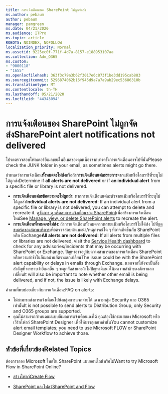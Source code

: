 ```yaml
---
title: การแจ้งเตือนของ SharePoint ไม่ถูกจัดส่ง
ms.author: pebaum
author: pebaum
manager: pamgreen
ms.date: 04/21/2020
ms.audience: ITPro
ms.topic: article
ROBOTS: NOINDEX, NOFOLLOW
localization_priority: Normal
ms.assetid: 9225ec0f-771f-4d7a-8157-e188953107aa
ms.collection: Adm_O365
ms.custom:
- "9000118"
- "1655"
ms.openlocfilehash: 363f3c79a3b62f3017e6c873f1be3dd195cab883
ms.sourcegitcommit: 5296874062b16f945d9a7a7a9ab29ec53686310b
ms.translationtype: MT
ms.contentlocale: th-TH
ms.lasthandoff: 05/21/2020
ms.locfileid: "44343094"
---
```

# <a name="sharepoint-alert-notifications-not-delivered"></a><span data-ttu-id="9b4e2-102">การแจ้งเตือนของ SharePoint ไม่ถูกจัดส่ง</span><span class="sxs-lookup"><span data-stu-id="9b4e2-102">SharePoint alert notifications not delivered</span></span>

<span data-ttu-id="9b4e2-103">โปรดตรวจสอบโฟลเดอร์อีเมลขยะในอีเมลของคุณเนื่องจากบางครั้งการแจ้งเตือนอาจไปที่นั่น</span><span class="sxs-lookup"><span data-stu-id="9b4e2-103">Please check the JUNK folder in your email, as sometimes alerts might go there.</span></span>

<span data-ttu-id="9b4e2-104">กําหนดว่าการแจ้งเตือน**ทั้งหมดจะไม่ส่ง**หรือถ้า**การแจ้งเตือนแต่ละรายการ**จากแฟ้มหรือไลบรารีที่ระบุไม่ได้ถูกส่ง</span><span class="sxs-lookup"><span data-stu-id="9b4e2-104">Determine if **all alerts are not delivered** or if **an individual alert** from a specific file or library is not delivered.</span></span>

- <span data-ttu-id="9b4e2-105">**การแจ้งเตือนแต่ละข้อความจะไม่ถูกส่ง**: หากการแจ้งเตือนแต่ละตัวจากแฟ้มหรือไลบรารีที่ระบุไม่ได้ถูกส่ง</span><span class="sxs-lookup"><span data-stu-id="9b4e2-105">**Individual alerts are not delivered**: If an individual alert from a specific file or library is not delivered, you can attempt to delete and recreate it.</span></span> <span data-ttu-id="9b4e2-106">ดู[จัดการ ดู หรือลบการแจ้งเตือนของ SharePoint](https://support.office.com/article/manage-view-or-delete-sharepoint-alerts-99dfb19c-9a90-4a8c-aba1-aa8c8afb0de2)เพื่อสร้างการแจ้งเตือนใหม่</span><span class="sxs-lookup"><span data-stu-id="9b4e2-106">See [Manage, view, or delete SharePoint alerts](https://support.office.com/article/manage-view-or-delete-sharepoint-alerts-99dfb19c-9a90-4a8c-aba1-aa8c8afb0de2) to recreate the alert.</span></span>
- <span data-ttu-id="9b4e2-107">**การแจ้งเตือนทั้งหมดจะไม่ส่ง**: ถ้าการแจ้งเตือนทั้งหมดจากหลายแฟ้มหรือไลบรารีไม่ได้ส่ง ไปที่[แดชบอร์ดของสถานบริการ](https://admin.microsoft.com/AdminPortal/Home#/servicehealth)เพื่อตรวจสอบคําแนะนํา/เหตุการณ์ใด ๆ ที่อาจเกิดขึ้นกับ SharePoint หรือ Exchange</span><span class="sxs-lookup"><span data-stu-id="9b4e2-107">**All alerts are not delivered**: If all alerts from multiple files or libraries are not delivered, visit the [Service Health dashboard](https://admin.microsoft.com/AdminPortal/Home#/servicehealth) to check for any advisories/incidents that may be occurring with SharePoint or Exchange.</span></span> <span data-ttu-id="9b4e2-108">ปัญหาอาจอยู่กับความสามารถของการแจ้งเตือน SharePoint หรือความล่าช้าในอีเมลผ่านอัตราแลกเปลี่ยน</span><span class="sxs-lookup"><span data-stu-id="9b4e2-108">The issue could be with the SharePoint alert capability or delays in emails through Exchange.</span></span> <span data-ttu-id="9b4e2-109">นอกจากนี้ยังจะเป็นสิ่งสําคัญที่จะทราบว่าอีเมลอื่น ๆ จะถูกจัดส่งและถ้าไม่ปัญหามีแนวโน้มความล่าช้าของอัตราแลกเปลี่ยน</span><span class="sxs-lookup"><span data-stu-id="9b4e2-109">It will also be important to note whether other email is being delivered, and if not, the issue is likely with Exchange delays.</span></span>

<span data-ttu-id="9b4e2-110">คําถามที่พบบ่อยเกี่ยวกับการแจ้งเตือน:</span><span class="sxs-lookup"><span data-stu-id="9b4e2-110">FAQ on alerts:</span></span>

- <span data-ttu-id="9b4e2-111">ไม่สามารถส่งการแจ้งเตือนไปยังกลุ่มการแจกจ่ายได้ เฉพาะกลุ่ม Security และ O365 เท่านั้น</span><span class="sxs-lookup"><span data-stu-id="9b4e2-111">It is not possible to send alerts to Distribution Group, only Security and O365 groups are supported.</span></span>
- <span data-ttu-id="9b4e2-112">คุณไม่สามารถกําหนดแม่แบบอีเมลการแจ้งเตือนเองได้ คุณต้องใช้กระแสของ Microsoft หรือเวิร์กโฟลว์ SharePoint Designer เพื่อให้บรรลุผลเหล่านั้น</span><span class="sxs-lookup"><span data-stu-id="9b4e2-112">You cannot customize alert email templates; you need to use Microsoft FLOW or SharePoint Designer Workflow to achieve those.</span></span>

## <a name="related-topics"></a><span data-ttu-id="9b4e2-113">หัวข้อที่เกี่ยวข้อง</span><span class="sxs-lookup"><span data-stu-id="9b4e2-113">Related Topics</span></span>

<span data-ttu-id="9b4e2-114">ต้องการลอง Microsoft ไหลใน SharePoint แบบออนไลน์หรือไม่</span><span class="sxs-lookup"><span data-stu-id="9b4e2-114">Want to try Microsoft Flow in SharePoint Online?</span></span>

- [<span data-ttu-id="9b4e2-115">สร้างโฟลว์</span><span class="sxs-lookup"><span data-stu-id="9b4e2-115">Create Flow</span></span>](https://support.office.com/article/a9c3e03b-0654-46af-a254-20252e580d01)

- [<span data-ttu-id="9b4e2-116">SharePoint และโฟลว์</span><span class="sxs-lookup"><span data-stu-id="9b4e2-116">SharePoint and Flow</span></span>](https://flow.microsoft.com//blog/sharepoint-and-flow/)

